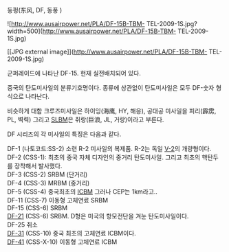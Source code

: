 둥펑(东风, DF, 동풍 )

![http://www.ausairpower.net/PLA/DF-15B-TBM-
TEL-2009-1S.jpg?width=500](http://www.ausairpower.net/PLA/DF-15B-TBM-
TEL-2009-1S.jpg)

[[JPG external image]](http://www.ausairpower.net/PLA/DF-15B-TBM-
TEL-2009-1S.jpg)

  
군퍼레이드에 나타난 DF-15. 현재 실전배치되어 있다.

중국의 탄도미사일의 분류기호명이다. 종류에 상관없이 탄도미사일은 모두 DF-숫자 형식으로 나타난다.

비슷하게 대함 크루즈미사일은 하이잉(海鹰, HY, 해응), 공대공 미사일을 피리(霹雳, PL, 벽력) 그리고
[SLBM](SLBM.md)은 쥐랑(巨浪, JL, 거랑)이라고 부른다.

DF 시리즈의 각 미사일의 특징은 다음과 같다.

DF-1 (나토코드:SS-2) 소련 R-2 미사일의 복제품. R-2는 독일 [V-2](V-2.md)의 개량형이다.  
DF-2 (CSS-1): 최초의 중국 자체 디자인의 중거리 탄도미사일. 그리고 최초의 핵탄두를 장착해서 발사했다.  
DF-3 (CSS-2) SRBM (단거리)  
DF-4 (CSS-3) MRBM (중거리)  
DF-5 (CSS-4) 중국최초의 [ICBM](ICBM.md) 그러나 CEP는 1km라고..  
DF-11 (CSS-7) 이동형 고체연료 SRBM  
DF-15 (CSS-6) SRBM  
[DF-21](DF-21.md) (CSS-6) SRBM. D형은 미국의 항모전단을 겨눈 탄도미사일이다.  
DF-25 취소  
[DF-31](DF-31.md) (CSS-10) 중국 최초의 고체연료 ICBM이다.  
[DF-41](DF-41.md) (CSS-X-10) 이동형 고체연료 ICBM

